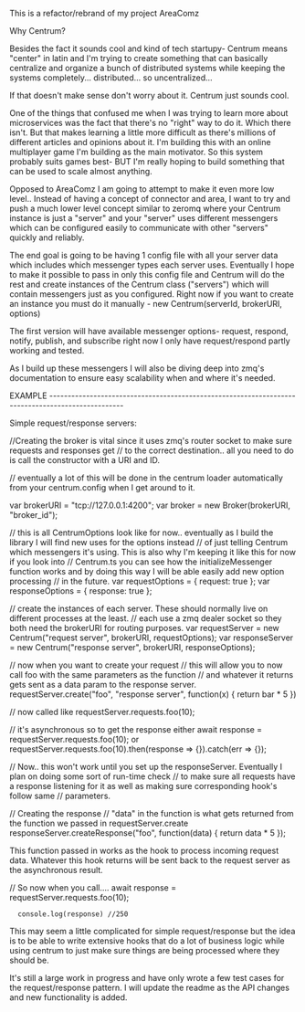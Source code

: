 This is a refactor/rebrand of my project AreaComz

Why Centrum?

Besides the fact it sounds cool and kind of tech startupy- Centrum means "center" in
latin and I'm trying to create something that can basically centralize and organize a bunch of
distributed systems while keeping the systems completely... distributed... so uncentralized...

If that doesn't make sense don't worry about it. Centrum just sounds cool.

One of the things that confused me when I was trying to learn more about microservices
was the fact that there's no "right" way to do it. Which there isn't. But
that makes learning a little more difficult as there's millions of different
articles and opinions about it. I'm building this with an online multiplayer game
I'm building as the main motivator. So this system probably suits games best-
BUT I'm really hoping to build something that can be used to scale almost anything.

Opposed to AreaComz I am going to attempt to make it even more low level.. Instead of
having a concept of connector and area, I want to try and push a much lower level concept similar to zeromq
where your Centrum instance is just a "server" and your "server" uses different messengers which can be configured
easily to communicate with other "servers" quickly and reliably.

The end goal is going to be having 1 config file with all your server data which includes which messenger types
each server uses. Eventually I hope to make it possible to pass in only this config file and Centrum will do the rest
and create instances of the Centrum class ("servers") which will contain messengers just as you configured. Right now if you want
to create an instance you must do it manually -
new Centrum(serverId, brokerURI, options)

The first version will have available messenger options-
request, respond, notify, publish, and subscribe
right now I only have request/respond partly working and tested.

As I build up these messengers I will also be diving deep into zmq's documentation to ensure easy scalability
when and where it's needed.



EXAMPLE --------------------------------------------------------------------------------------------------

Simple request/response servers:

   //Creating the broker is vital since it uses zmq's router socket to make sure requests and responses get
   // to the correct destination.. all you need to do is call the constructor with a URI and ID.

   // eventually a lot of this will be done in the centrum loader automatically from your centrum.config when I get around to it.

   var brokerURI = "tcp://127.0.0.1:4200";
   var broker = new Broker(brokerURI, "broker_id");


   // this is all CentrumOptions look like for now.. eventually as I build the library I will find new uses for the options instead
   // of just telling Centrum which messengers it's using. This is also why I'm keeping it like this for now if you look into
   // Centrum.ts you can see how the initializeMessenger function works and by doing this way I will be able easily add new option processing
   // in the future.
   var requestOptions = { request: true };
   var responseOptions = { response: true };

   // create the instances of each server. These should normally live on different processes at the least.
   // each use a zmq dealer socket so they both need the brokerURI for routing purposes.
   var requestServer = new Centrum("request server", brokerURI, requestOptions);
   var responseServer = new Centrum("response server", brokerURI, responseOptions);

   // now when you want to create your request
   // this will allow you to now call foo with the same parameters as the function
   // and whatever it returns gets sent as a data param to the response server.
   requestServer.create("foo", "response server", function(x) { return bar * 5 })

   // now called like
   requestServer.requests.foo(10);

   // it's asynchronous so to get the response either
   await response = requestServer.requests.foo(10);
   or
   requestServer.requests.foo(10).then(response => {}).catch(err => {});

   // Now.. this won't work until you set up the responseServer. Eventually I plan on doing some sort of run-time check
   // to make sure all requests have a response listening for it as well as making sure corresponding hook's follow same
   // parameters.

   // Creating the response
   // "data" in the function is what gets returned from the function we passed in requestServer.create
   responseServer.createResponse("foo", function(data) { return data * 5 });

   This function passed in works as the hook to process incoming request data. Whatever this hook
   returns will be sent back to the request server as the asynchronous result.

   // So now when you call....
      await response = requestServer.requests.foo(10);

      console.log(response) //250



   This may seem a little complicated for simple request/response but the idea
   is to be able to write extensive hooks that do a lot of business logic while
   using centrum to just make sure things are being processed where they should be.

   It's still a large work in progress and have only wrote a few test cases for the request/response pattern.
   I will update the readme as the API changes and new functionality is added.







